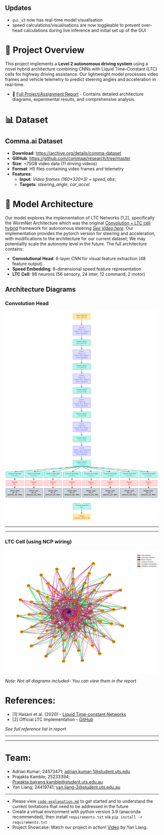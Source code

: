 
## Updates
* `gui_v3` now has real-time model visualisation
* speed calculations/visualisations are now toggleable to prevent over-head calculations during live inference and initial set up of the GUI

# 🚗 Project Overview
This project implements a **Level 2 autonomous driving system** using a novel hybrid architecture combining CNNs with Liquid Time-Constant (LTC) cells for highway driving assistance. Our lightweight model processes video frames and vehicle telemetry to predict steering angles and acceleration in real-time. 


- 📄 [Full Project/Assignment Report](https://docs.google.com/document/d/1mZLEZwRek-2oWJMrC03CmJ7OBZdEgZl2rhWGWmrzpeE/edit?usp=sharing) - Contains detailed architecture diagrams, experimental results, and comprehensive analysis.


# 📊 Dataset
## Comma.ai Dataset

- **Download**:  https://archive.org/details/comma-dataset
- **GitHub**: https://github.com/commaai/research/tree/master
- **Size**: ~75GB video data (11 driving videos)
- **Format**: H5 files containing video frames and telemetry
- **Features**:
     - **Input**: *Video frames (160×320×3)* + *speed_abs*;
    - **Targets**: *steering_angle*, *car_accel*



# 🧠 Model Architecture
Our model explores the implementation of LTC Networks [1,2], specifically the WormNet Architecture which was the original [Convolution + LTC cell hybrid](https://github.com/mlech26l/keras-ncp) framework for autonomous steering *[See Video here](https://youtu.be/IlliqYiRhMU?=I1ow4FDprk-BhDM2)*. Our implementation provides the pytorch version for steering and acceleration, with modifications to the architecture for our current dataset; We may potentiallly scale the autonomy level in the future. The full architecture contains:

- **Convolutional Head**: 6-layer CNN for visual feature extraction (48 feature output)
- **Speed Embedding**: 8-dimensional speed feature representation
- **LTC Cell**: 98 neurons (56 sensory, 24 inter, 12 command, 2 motor)

## Architecture Diagrams
### Convolution Head
![Convolution Head](images/Convolution_Head-structure.png)

---
---
### LTC Cell (using NCP wiring)
![LTC Configuration](images/LTC_neural_structure_transparent.png)


*Note: Not all diagrams included- You can view them in the report*

# References:

- [1] Hasani et al. (2020) - [Liquid Time-constant Networks](https://arxiv.org/pdf/2006.04439)
- [2] Official LTC Implementation - [GitHub](https://github.com/mlech26l/ncps)

*See full reference list in report*

---
---
# Team:
- Adrian Kumar; 24573471; adrian.kumar-1@student.uts.edu
- Prajakta Kamble; 25233394; Prajakta.bajrang.kamble@student.uts.edu.au
- Yan Liang; 24419741; yan.liang-2@student.uts.edu.au

---

- Please view [`code-explanation.md`](Code-explanation.md) to get started and to understand the current limitations that need to be addressed in the future
- Create a virtual environment with python version 3.9 (anaconda recommended), then install `requirements.txt` via `pip install -r requirements.txt`
- Project Showcase: Watch our project in action! [Video](https://www.youtube.com/watch?v=FuSemjOSa5k) by Yan Liang.
